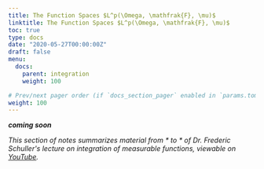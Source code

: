 ```yaml
---
title: The Function Spaces $L^p(\Omega, \mathfrak{F}, \mu)$ 
linktitle: The Function Spaces $L^p(\Omega, \mathfrak{F}, \mu)$
toc: true
type: docs
date: "2020-05-27T00:00:00Z"
draft: false
menu:
  docs:
    parent: integration
    weight: 100

# Prev/next pager order (if `docs_section_pager` enabled in `params.toml`)
weight: 100
---
```


**_coming soon_**

*This section of notes summarizes material from * to * of Dr. Frederic Schuller's lecture on integration of measurable functions, viewable on [YouTube](https://youtu.be/ot253Lhx2_o).*
